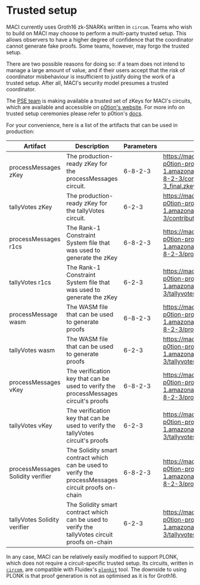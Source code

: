 # Trusted setup

MACI currently uses Groth16 zk-SNARKs written in `circom`. Teams who wish to
build on MACI may choose to perform a multi-party trusted setup. This allows
observers to have a higher degree of confidence that the coordinator cannot
generate fake proofs. Some teams, however, may forgo the trusted setup.

There are two possible reasons for doing so: if a team does not intend
to manage a large amount of value, and if their users accept that the risk of
coordinator misbehaviour is insufficient to justify doing the work of a
trusted setup. After all, MACI's security model presumes a trusted coordinator.

The [PSE team](https://pse.dev/) is making available a trusted set of zKeys for MACI's circuits,
which are available and accessible on
[p0tion's website](https://ceremony.pse.dev/projects/Maci%20v1%20Trusted%20Setup%20Ceremony).
For more info on trusted setup ceremonies please refer to p0tion's [docs](https://p0tion.super.site/).

For your convenience, here is a list of the artifacts that can be used in production:

| Artifact | Description | Parameters | Link |
|--|--|--|--|
| processMessages zKey | The production-ready zKey for the processMessages circuit. | 6-8-2-3 | https://maci-v1-trusted-setup-ceremony-pse-p0tion-production.s3.eu-central-1.amazonaws.com/circuits/processmessages_6-8-2-3/contributions/processmessages_6-8-2-3_final.zkey |
| tallyVotes zKey | The production-ready zKey for the tallyVotes circuit. | 6-2-3 | https://maci-v1-trusted-setup-ceremony-pse-p0tion-production.s3.eu-central-1.amazonaws.com/circuits/tallyvotes_6-2-3/contributions/tallyvotes_6-2-3_final.zkey |
| processMessages r1cs | The Rank-1 Constraint System file that was used to generate the zKey | 6-8-2-3 | https://maci-v1-trusted-setup-ceremony-pse-p0tion-production.s3.eu-central-1.amazonaws.com/circuits/processmessages_6-8-2-3/processmessages_6-8-2-3.r1cs |
| tallyVotes r1cs | The Rank-1 Constraint System file that was used to generate the zKey | 6-2-3 | https://maci-v1-trusted-setup-ceremony-pse-p0tion-production.s3.eu-central-1.amazonaws.com/circuits/tallyvotes_6-2-3/tallyvotes_6-2-3.r1cs |
| processMessage wasm | The WASM file that can be used to generate proofs | 6-8-2-3 | https://maci-v1-trusted-setup-ceremony-pse-p0tion-production.s3.eu-central-1.amazonaws.com/circuits/processmessages_6-8-2-3/processmessages_6-8-2-3.wasm |
| tallyVotes wasm | The WASM file that can be used to generate proofs | 6-2-3 | https://maci-v1-trusted-setup-ceremony-pse-p0tion-production.s3.eu-central-1.amazonaws.com/circuits/tallyvotes_6-2-3/tallyvotes_6-2-3.wasm |
| processMessages vKey | The verification key that can be used to verify the processMessages circuit's proofs | 6-8-2-3 | https://maci-v1-trusted-setup-ceremony-pse-p0tion-production.s3.eu-central-1.amazonaws.com/circuits/processmessages_6-8-2-3/processmessages_6-8-2-3_vkey.json |
| tallyVotes vKey | The verification key that can be used to verify the tallyVotes circuit's proofs | 6-2-3 | https://maci-v1-trusted-setup-ceremony-pse-p0tion-production.s3.eu-central-1.amazonaws.com/circuits/tallyvotes_6-2-3/tallyvotes_6-2-3_vkey.json |
| processMessages Solidity verifier | The Solidity smart contract which can be used to verify the processMessages circuit proofs on-chain | 6-8-2-3 | https://maci-v1-trusted-setup-ceremony-pse-p0tion-production.s3.eu-central-1.amazonaws.com/circuits/processmessages_6-8-2-3/processmessages_6-8-2-3_verifier.sol |
| tallyVotes Solidity verifier | The Solidity smart contract which can be used to verify the tallyVotes circuit proofs on-chain | 6-2-3 | https://maci-v1-trusted-setup-ceremony-pse-p0tion-production.s3.eu-central-1.amazonaws.com/circuits/tallyvotes_6-2-3/tallyvotes_6-2-3_verifier.sol |

In any case, MACI can be relatively easily modified to support PLONK, which
does not require a circuit-specific trusted setup. Its circuits, written in
[`circom`](https://github.com/iden3/circom), are compatible with Fluidex's
[`plonkit`](https://github.com/Fluidex/plonkit) tool. The downside to using
PLONK is that proof generation is not as optimised as it is for Groth16.